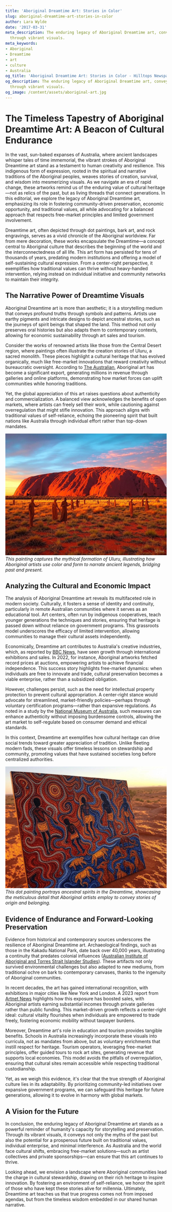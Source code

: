```yaml
---
title: 'Aboriginal Dreamtime Art: Stories in Color'
slug: aboriginal-dreamtime-art-stories-in-color
author: Lara Wylde
date: '2017-03-31'
meta_description: The enduring legacy of Aboriginal Dreamtime art, conveying stories
  through vibrant visuals.
meta_keywords:
- Aboriginal
- Dreamtime
- art
- culture
- Australia
og_title: 'Aboriginal Dreamtime Art: Stories in Color - Hilltops Newspaper'
og_description: The enduring legacy of Aboriginal Dreamtime art, conveying stories
  through vibrant visuals.
og_image: /content/assets/aboriginal-art.jpg
---
```

# The Timeless Tapestry of Aboriginal Dreamtime Art: A Beacon of Cultural Endurance

In the vast, sun-baked expanses of Australia, where ancient landscapes whisper tales of time immemorial, the vibrant strokes of Aboriginal Dreamtime art stand as a testament to human creativity and resilience. This indigenous form of expression, rooted in the spiritual and narrative traditions of the Aboriginal peoples, weaves stories of creation, survival, and wisdom into mesmerizing visuals. As we navigate an era of rapid change, these artworks remind us of the enduring value of cultural heritage—not as relics of the past, but as living threads that connect generations. In this editorial, we explore the legacy of Aboriginal Dreamtime art, emphasizing its role in fostering community-driven preservation, economic opportunity, and traditional values, all while advocating for a balanced approach that respects free-market principles and limited government involvement.

Dreamtime art, often depicted through dot paintings, bark art, and rock engravings, serves as a vivid chronicle of the Aboriginal worldview. Far from mere decoration, these works encapsulate the Dreamtime—a concept central to Aboriginal culture that describes the beginning of the world and the interconnectedness of all life. This art form has persisted for tens of thousands of years, predating modern institutions and offering a model of self-sustaining cultural expression. From a center-right perspective, it exemplifies how traditional values can thrive without heavy-handed intervention, relying instead on individual initiative and community networks to maintain their integrity.

## The Narrative Power of Dreamtime Visuals

Aboriginal Dreamtime art is more than aesthetic; it is a storytelling medium that conveys profound truths through symbols and patterns. Artists use earthy pigments and intricate designs to depict ancestral stories, such as the journeys of spirit beings that shaped the land. This method not only preserves oral histories but also adapts them to contemporary contexts, allowing for economic sustainability through art sales and tourism.

Consider the works of renowned artists like those from the Central Desert region, where paintings often illustrate the creation stories of Uluru, a sacred monolith. These pieces highlight a cultural heritage that has evolved organically, much like free-market innovations that reward creativity without bureaucratic oversight. According to [The Australian](https://www.theaustralian.com.au/nation/indigenous-affairs/aboriginal-art-flourishes-in-remote-communities), Aboriginal art has become a significant export, generating millions in revenue through galleries and online platforms, demonstrating how market forces can uplift communities while honoring traditions.

Yet, the global appreciation of this art raises questions about authenticity and commercialization. A balanced view acknowledges the benefits of open markets, where artists can freely sell their work, while cautioning against overregulation that might stifle innovation. This approach aligns with traditional values of self-reliance, echoing the pioneering spirit that built nations like Australia through individual effort rather than top-down mandates.

![A vibrant depiction of Uluru's creation story](/content/assets/uluru-dreamtime-painting.jpg)  
*This painting captures the mythical formation of Uluru, illustrating how Aboriginal artists use color and form to narrate ancient legends, bridging past and present.*

## Analyzing the Cultural and Economic Impact

The analysis of Aboriginal Dreamtime art reveals its multifaceted role in modern society. Culturally, it fosters a sense of identity and continuity, particularly in remote Australian communities where it serves as an educational tool. Art centers, often run by indigenous cooperatives, teach younger generations the techniques and stories, ensuring that heritage is passed down without reliance on government programs. This grassroots model underscores the efficacy of limited intervention, allowing communities to manage their cultural assets independently.

Economically, Dreamtime art contributes to Australia's creative industries, which, as reported by [BBC News](https://www.bbc.com/news/world-australia-12345678), have seen growth through international exhibitions and sales. In 2022, for instance, Aboriginal artworks fetched record prices at auctions, empowering artists to achieve financial independence. This success story highlights free-market dynamics: when individuals are free to innovate and trade, cultural preservation becomes a viable enterprise, rather than a subsidized obligation.

However, challenges persist, such as the need for intellectual property protection to prevent cultural appropriation. A center-right stance would advocate for streamlined, market-friendly policies—perhaps through voluntary certification programs—rather than expansive regulations. As noted in a study by the [National Museum of Australia](https://www.nma.gov.au/exhibitions/aboriginal-art), such measures can enhance authenticity without imposing burdensome controls, allowing the art market to self-regulate based on consumer demand and ethical standards.

In this context, Dreamtime art exemplifies how cultural heritage can drive social trends toward greater appreciation of tradition. Unlike fleeting modern fads, these visuals offer timeless lessons on stewardship and community, promoting values that have sustained societies long before centralized authorities.

![Intricate dot painting of ancestral spirits](/content/assets/ancestral-spirits-dots.jpg)  
*This dot painting portrays ancestral spirits in the Dreamtime, showcasing the meticulous detail that Aboriginal artists employ to convey stories of origin and belonging.*

## Evidence of Endurance and Forward-Looking Preservation

Evidence from historical and contemporary sources underscores the resilience of Aboriginal Dreamtime art. Archaeological findings, such as those in the Kakadu National Park, date back over 40,000 years, illustrating a continuity that predates colonial influences ([Australian Institute of Aboriginal and Torres Strait Islander Studies](https://aiatsis.gov.au/explore/articles/aboriginal-rock-art)). These artifacts not only survived environmental challenges but also adapted to new mediums, from traditional ochre on bark to contemporary canvases, thanks to the ingenuity of Aboriginal communities.

In recent decades, the art has gained international recognition, with exhibitions in major cities like New York and London. A 2023 report from [Artnet News](https://news.artnet.com/market/aboriginal-art-market-report-2023) highlights how this exposure has boosted sales, with Aboriginal artists earning substantial incomes through private galleries rather than public funding. This market-driven growth reflects a center-right ideal: cultural vitality flourishes when individuals are empowered to trade freely, fostering economic mobility without taxpayer burdens.

Moreover, Dreamtime art's role in education and tourism provides tangible benefits. Schools in Australia increasingly incorporate these visuals into curricula, not as mandates from above, but as voluntary enrichments that instill respect for heritage. Tourism operators, leveraging free-market principles, offer guided tours to rock art sites, generating revenue that supports local economies. This model avoids the pitfalls of overregulation, ensuring that cultural sites remain accessible while respecting traditional custodianship.

Yet, as we weigh this evidence, it's clear that the true strength of Aboriginal culture lies in its adaptability. By prioritizing community-led initiatives over expansive government programs, we can safeguard this heritage for future generations, allowing it to evolve in harmony with global markets.

## A Vision for the Future

In conclusion, the enduring legacy of Aboriginal Dreamtime art stands as a powerful reminder of humanity's capacity for storytelling and preservation. Through its vibrant visuals, it conveys not only the myths of the past but also the potential for a prosperous future built on traditional values, individual enterprise, and minimal interference. As Australia and the world face cultural shifts, embracing free-market solutions—such as artist collectives and private sponsorships—can ensure that this art continues to thrive.

Looking ahead, we envision a landscape where Aboriginal communities lead the charge in cultural stewardship, drawing on their rich heritage to inspire innovation. By fostering an environment of self-reliance, we honor the spirit of those who have kept these stories alive for millennia. Ultimately, Dreamtime art teaches us that true progress comes not from imposed agendas, but from the timeless wisdom embedded in our shared human narrative.

